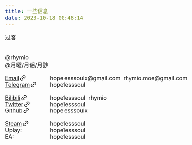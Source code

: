 ```yaml
---
title: 一些信息
date: 2023-10-18 00:48:14
---
```


<html>
    <div>过客</div><br/><br/>
    <div>@rhymio</div>
    <div>@月曜/月谣/月訬</div><br/>
    <div class="list">
        <!-- <div>
            <div>QQ: </div>
            <div>2823936233</div>
        </div> -->
        <div>
            <a href="mailto:hopelesssoulx@gmail.com">Email<span class="gg-link"></span></a>
            <div>
                <span>hopelesssoulx@gmail.com</span>&nbsp;&nbsp;
                <span>rhymio.moe@gmail.com</span>
            </div>
        </div>
        <div>
            <a href="https://t.me/hope1esssoul">Telegram<span class="gg-link"></span></a>
            <div>hope1esssoul</div>
        </div>
        <br />
        <div>
            <a href="https://space.bilibili.com/28622348">Bilibili<span class="gg-link"></span></a>
            <div>
                <span>hope1esssoul</span>&nbsp;&nbsp;
                <span>rhymio</span>
            </div>
        </div>
        <div>
            <a href="https://twitter.com/hope1esssoul">Twitter<span class="gg-link"></span></a>
            <div>hope1esssoul</div>
        </div>
        <div>
            <a href="https://github.com/hopelesssoulx">Github<span class="gg-link"></span></a>
            <div>hopelesssoulx</div>
        </div>
        <br />
        <div>
            <a href="https://steamcommunity.com/id/hope1esssoul">Steam<span class="gg-link"></span></a>
            <div>hope1esssoul</div>
        </div>
        <div>
            <div>Uplay: </div>
            <div>hope1esssoul</div>
        </div>
        <div>
            <div>EA: </div>
            <div>hope1esssoul</div>
        </div>
    </div>
</html>

<style>
    body{
        font-size: large;
    }

    .list div {
        display: flex;
	    justify-content: left;
	    align-items: center;
    }

    .list div div:first-child {
        width: 144px;
    }

    .list div a:first-child {
        width: 144px;
        display: flex;
	    justify-content: left;
	    align-items: center;
    }

 .gg-link {
 box-sizing: border-box;
 position: relative;
 display: block;
 transform: rotate(-45deg) scale(var(--ggs,1));
 width: 8px;
 height: 2px;
 background: currentColor;
 border-radius: 4px;
 margin-left: 8px
}

.gg-link::after,
.gg-link::before {
 content: "";
 display: block;
 box-sizing: border-box;
 position: absolute;
 border-radius: 3px;
 width: 8px;
 height: 10px;
 border: 2px solid;
 top: -4px
}

.gg-link::before {
 border-right: 0;
 border-top-left-radius: 40px;
 border-bottom-left-radius: 40px;
 left: -6px
}

.gg-link::after {
 border-left: 0;
 border-top-right-radius: 40px;
 border-bottom-right-radius: 40px;
 right: -6px
} 
</style>
